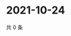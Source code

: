 # 2021-10-24

共 0 条

<!-- BEGIN WEIBO -->
<!-- 最后更新时间 Sun Oct 24 2021 09:59:38 GMT+0800 (China Standard Time) -->

<!-- END WEIBO -->
